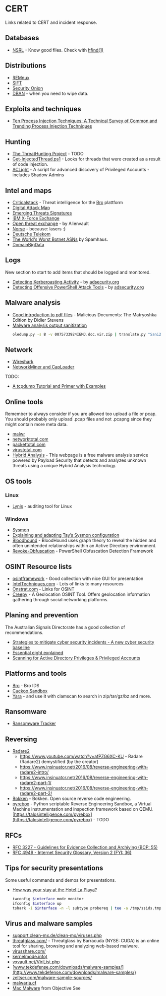 # CERT

Links related to CERT and incident response.

## Databases

* [NSRL](http://www.nsrl.nist.gov/Downloads.htm) - Know good files. Check with [hfind(1)](https://www.sleuthkit.org/sleuthkit/man/hfind.html)

## Distributions

* [REMnux](https://remnux.org)
* [SIFT](https://digital-forensics.sans.org/community/downloads/)
* [Security Onion](https://securityonion.net)
* [DBAN](http://dban.org/) - when you need to wipe data.

## Exploits and techniques 

* [Ten Process Injection Techniques: A Technical Survey of Common and Trending Process Injection Techniques](https://www.endgame.com/blog/technical-blog/ten-process-injection-techniques-technical-survey-common-and-trending-process)

## Hunting

* [The ThreatHunting Project](https://github.com/ThreatHuntingProject/ThreatHunting) - TODO
* [Get-InjectedThread.ps1](https://gist.github.com/jaredcatkinson/23905d34537ce4b5b1818c3e6405c1d2) - Looks for threads that were created as a result of code injection.
* [ACLight](https://github.com/CyberArkLabs/ACLight) - A script for advanced discovery of Privileged Accounts - includes Shadow Admins

## Intel and maps

* [Criticalstack](https://intel.criticalstack.com/) - Threat intelligence for the [Bro](https://www.bro.org/) plattform
* [Digital Attack Map](http://www.digitalattackmap.com/)
* [Emerging Threats Signatures](http://doc.emergingthreats.net/bin/view/Main/AllRulesets)
* [IBM X-Force Exchange](https://exchange.xforce.ibmcloud.com/)
* [Open threat exchange](https://otx.alienvault.com/) - by Alienvault
* [Norse](http://map.norsecorp.com/) - because: lasers :)
* [Deutsche Telekom](http://www.sicherheitstacho.eu/)
* [The World's Worst Botnet ASNs](https://www.spamhaus.org/statistics/botnet-asn/) by Spamhaus.
* [DomainBigData](http://domainbigdata.com/)

## Logs

New section to start to add items that should be logged and monitored.

* [Detecting Kerberoasting Activity](https://adsecurity.org/?p=3458) - by [adsecurity.org](https://adsecurity.org)
* [Detecting Offensive PowerShell Attack Tools](https://adsecurity.org/?p=2604) - by [adsecurity.org](https://adsecurity.org)

## Malware analysis

* [Good introduction to pdf files](https://www.youtube.com/watch?v=ns5rJAPOaso) - Malicious Documents: The Matryoshka Edition by Didier Stevens
* [Malware analysis output sanitization](https://isc.sans.edu/forums/diary/Malware+analysis+output+sanitization/22804/)
    ```bash
    oledump.py -s 8 -v 0075733924IEMJ.doc.vir.zip | translate.py "Sani2(byte)"
    ```

## Network

* [Wireshark](https://www.wireshark.org/)
* [NetworkMiner and CapLoader](https://www.netresec.com/)

TODO:

* [A tcpdump Tutorial and Primer with Examples](https://danielmiessler.com/study/tcpdump/)

## Online tools

Remember to always consider if you are allowed too upload a file or pcap. You should probably only upload .pcap files and not .pcapng since they might contain more meta data.

* [malwr](https://malwr.com/)
* [networktotal.com](https://www.networktotal.com/)
* [packettotal.com](https://www.packettotal.com/)
* [virustotal.com](https://www.virustotal.com/)
* [Hybrid Analysis](https://www.hybrid-analysis.com/) - This webpage is a free malware analysis service powered by Payload Security that detects and analyzes unknown threats using a unique Hybrid Analysis technology.

## OS tools

### Linux

* [Lynis](https://cisofy.com/documentation/lynis/) - auditing tool for Linux

### Windows

* [Sysmon](https://technet.microsoft.com/en-us/sysinternals/sysmon )
* [Explaining and adapting Tay’s Sysmon configuration](https://medium.com/@lennartkoopmann/explaining-and-adapting-tays-sysmon-configuration-27d9719a89a8#.xv8jf8tjr)
* [Bloodhound](https://github.com/BloodHoundAD/BloodHound) - BloodHound uses graph theory to reveal the hidden and often unintended relationships within an Active Directory environment.
* [Revoke-Obfuscation](https://github.com/danielbohannon/Revoke-Obfuscation) - PowerShell Obfuscation Detection Framework

## OSINT Resource lists

* [osintframework](http://osintframework.com/) - Good collection with nice GUI for presentation
* [IntelTechniques.com](https://inteltechniques.com/intel/menu.html) - Lots of links to many resources
* [Onstrat.com](http://www.onstrat.com/osint/) - Links for OSINT
* [Creepy](http://www.geocreepy.com/) - A Geolocation OSINT Tool. Offers geolocation information gathering through social networking platforms.

## Planing and prevention

The Australian Signals Directorate has a good collection of recommendations.

* [Strategies to mitigate cyber security incidents - A new cyber security baseline](https://www.asd.gov.au/infosec/mitigationstrategies.htm)
* [Essential eight explained](http://www.asd.gov.au/publications/protect/essential-eight-explained.htm)
* [Scanning for Active Directory Privileges & Privileged Accounts](https://adsecurity.org/?p=3658)

## Platforms and tools

* [Bro](https://bro.org/) - Bro IDS
* [Cuckoo Sandbox](https://www.cuckoosandbox.org/)
* [Yara](https://virustotal.github.io/yara/) - and use it with clamscan to search in zip/tar/gz/bz and more.

## Ransomware

* [Ransomware Tracker](https://ransomwaretracker.abuse.ch/)

## Reversing

* [Radare2](https://github.com/radare/radare2)
    - https://www.youtube.com/watch?v=afPZG6XC-KU - Radare (Radare2) demystified (by the creator)
    - https://www.insinuator.net/2016/08/reverse-engineering-with-radare2-intro/
    - https://www.insinuator.net/2016/08/reverse-engineering-with-radare2-part-1/
    - https://www.insinuator.net/2016/08/reverse-engineering-with-radare2-part-2/
* [Bokken](http://bokken.re/) - Bokken. Open source reverse code engineering.
* [pyrebox](https://github.com/Cisco-Talos/pyrebox) - Python scriptable Reverse Engineering Sandbox, a Virtual Machine instrumentation and inspection framework based on QEMU. [https://talosintelligence.com/pyrebox](https://talosintelligence.com/pyrebox) - TODO

## RFCs

* [RFC 3227 - Guidelines for Evidence Collection and Archiving (BCP: 55)](https://www.rfc-editor.org/info/rfc3227)
* [RFC 4949 - Internet Security Glossary, Version 2 (FYI: 36)](https://www.rfc-editor.org/info/rfc4949)

## Tips for security presentations

Some useful commands and demos for presentations.

* [How was your stay at the Hotel La Playa?](https://isc.sans.edu/forums/diary/How+was+your+stay+at+the+Hotel+La+Playa/22069/)
    ```bash
    iwconfig $interface mode monitor
    ifconfig $interface up
    tshark -i $interface -n -l subtype probereq | tee -a /tmp/ssids.tmp     # get questins for SSID's
    ```

## Virus and malware samples

* [support.clean-mx.de/clean-mx/viruses.php](http://support.clean-mx.de/clean-mx/viruses.php)
* [threatglass.com/](http://threatglass.com/) - Threatglass by Barracuda (NYSE: CUDA) is an online tool for sharing, browsing and analyzing web-based malware.
* [virusshare.com/](https://virusshare.com/)
* [kernelmode.info)](http://kernelmode.info)
* [vxvault.net/ViriList.php](http://vxvault.net/ViriList.php)
* [www.tekdefense.com/downloads/malware-samples/](http://www.tekdefense.com/downloads/malware-samples/)
* [zeltser.com/malware-sample-sources/](https://zeltser.com/malware-sample-sources/)
* [malwaria.cf](http://108.59.83.152/)
* [Mac Malware](https://objective-see.com/malware.html) from Objective See
